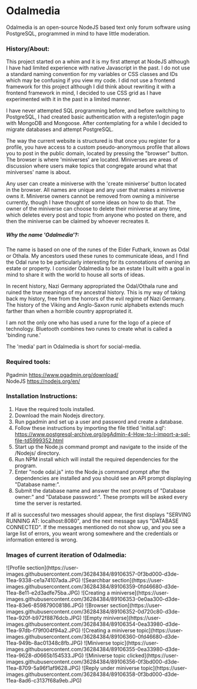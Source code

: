 # Odalmedia
Odalmedia is an open-source NodeJS based text only forum software using PostgreSQL, programmed in mind to have little moderation.

<h3>
History/About:
</h3>

This project started on a whim and it is my first attempt at NodeJS although I have had limited experience with native Javascript in the past.
I do not use a standard naming convention for my variables or CSS classes and IDs which may be confusing if you view my code. I did not use a frontend framework for this project although I did think about rewriting it with a frontend framework in mind, I decided to use CSS grid as I have experimented with it in the past in a limited manner.

I have never attempted SQL programming before, and before switching to PostgreSQL,
I had created basic authentication with a register/login page with MongoDB and Mongoose.
After contemplating for a while I decided to migrate databases and attempt PostgreSQL.


The way the current website is structured is that once you register for a profile, you have access to a custom pseudo-anonymous profile
that allows you to post in the public domain, located by pressing the "browser" button.
The browser is where 'miniverses' are located. Miniverses are areas of discussion where users make topics that congregate around what that
miniverses' name is about.

Any user can create a miniverse with the 'create miniverse' button located in the browser. All names are unique and
any user that makes a miniverse owns it. Miniverse owners cannot be
removed from owning a miniverse currently, though I have thought of some ideas on how to do that.
The owner of the miniverse can choose to delete their miniverse at any time, which deletes every post and topic from
anyone who posted on there, and then the miniverse can be claimed by whoever recreates it.

<h5>
Why the name 'Odalmedia'?:
</h5>
The name is based on one of the runes of the Elder Futhark, known as Odal or
Othala. My ancestors used these runes to communicate ideas, and I find the Odal
rune to be particularly interesting for its connotations of owning an estate or
property. I consider Odalmedia to be an estate I built with a goal in mind
to share it with the world to house all sorts of ideas.

In recent history, Nazi Germany appropriated the Odal/Othala rune and ruined the
true meanings of my ancestral history. This is my way of taking back my history,
free from the horrors of the evil regime of Nazi Germany. The history of the
Viking and Anglo-Saxon runic alphabets extends much farther than when a
horrible country appropriated it.

I am not the only one who has used a rune for the logo of a piece of technology.
Bluetooth combines two runes to create what is called a 'binding rune.'

The 'media' part in Odalmedia is short for social-media.

<h3>
Required tools:
</h3>

Pgadmin https://www.pgadmin.org/download/
<br>
NodeJS https://nodejs.org/en/

<h3>
Installation Instructions:
</h3>

1) Have the required tools installed.
2) Download the main Nodejs directory.  
3) Run pgadmin and set up a user and password and create a database.
4) Follow these instructions by importing the file titled 'initial.sql':
https://www.postgresql-archive.org/pgAdmin-4-How-to-I-import-a-sql-file-td5999352.html
5) Start up the Node.js command prompt and navigate to the inside of the /Nodejs/ directory.
6) Run NPM install which will install the required dependencies for the program.
7) Enter "node odal.js" into the Node.js command prompt after the dependencies are installed
and you should see an API prompt displaying "Database name:".
8) Submit the database name and answer the next prompts of "Database owner:" and "Database password:".
These prompts will be asked every time the server is restarted.

If all is successful two messages should appear, the first displays "SERVING RUNNING AT: localhost:8080",
and the next message says "DATABASE CONNECTED". If the messages mentioned do not show up, and you see a large list of errors, you weant wrong somewhere
and the credentials or information entered is wrong.

<h3>
Images of current iteration of Odalmedia:
</h3>
![Profile section](https://user-images.githubusercontent.com/36284384/89106357-0f3bd000-d3de-11ea-9338-ce1a74107ada.JPG)
![Searchbar section](https://user-images.githubusercontent.com/36284384/89106359-0fd46680-d3de-11ea-8e11-e2d3adfe75ba.JPG)
![Creating a miniverse](https://user-images.githubusercontent.com/36284384/89106353-0e0aa300-d3de-11ea-83e6-859879008186.JPG)
![Browser section](https://user-images.githubusercontent.com/36284384/89106352-0d720c80-d3de-11ea-920f-b972f8876dcb.JPG)
![Empty miniverse](https://user-images.githubusercontent.com/36284384/89106354-0ea33980-d3de-11ea-97db-f79f004f94a2.JPG)
![Creating a miniverse topic](https://user-images.githubusercontent.com/36284384/89106360-0fd46680-d3de-11ea-949b-8ac01348c8fb.JPG)
![Miniverse topic](https://user-images.githubusercontent.com/36284384/89106355-0ea33980-d3de-11ea-9628-d0665b154533.JPG)
![Miniverse topic clicked](https://user-images.githubusercontent.com/36284384/89106356-0f3bd000-d3de-11ea-8709-5a96f1af9628.JPG)
![Reply under miniverse topic](https://user-images.githubusercontent.com/36284384/89106358-0f3bd000-d3de-11ea-8ad6-c3137f68a9eb.JPG)
